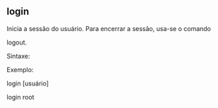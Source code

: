 ## login

Inicia a sessão do usuário. Para encerrar a sessão, usa-se o comando

logout.

Sintaxe:

Exemplo:

login [usuário]

login root



